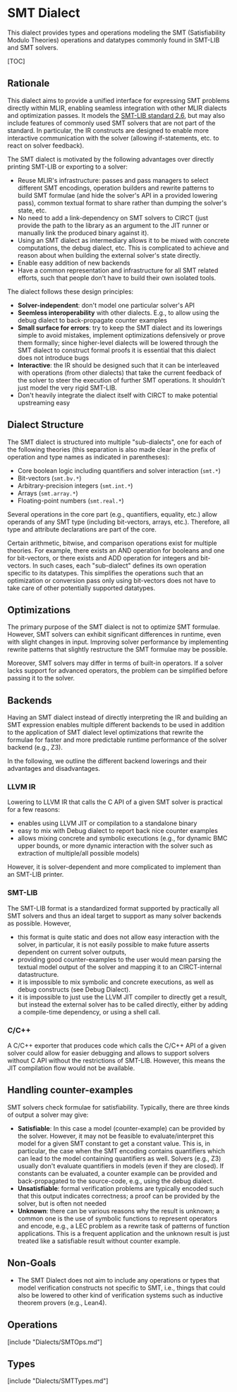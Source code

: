 # SMT Dialect

This dialect provides types and operations modeling the SMT (Satisfiability
Modulo Theories) operations and datatypes commonly found in SMT-LIB and SMT
solvers.

[TOC]

## Rationale

This dialect aims to provide a unified interface for expressing SMT problems
directly within MLIR, enabling seamless integration with other MLIR dialects and
optimization passes. It models the [SMT-LIB standard
2.6](https://smtlib.cs.uiowa.edu/), but may also include features of commonly
used SMT solvers that are not part of the standard. In particular, the IR
constructs are designed to enable more interactive communication with the solver
(allowing if-statements, etc. to react on solver feedback).

The SMT dialect is motivated by the following advantages over directly printing
SMT-LIB or exporting to a solver:
* Reuse MLIR's infrastructure: passes and pass managers to select different SMT
  encodings, operation builders and rewrite patterns to build SMT formulae (and
  hide the solver's API in a provided lowering pass), common textual format to
  share rather than dumping the solver's state, etc.
* No need to add a link-dependency on SMT solvers to CIRCT (just provide the
  path to the library as an argument to the JIT runner or manually link the
  produced binary against it).
* Using an SMT dialect as intermediary allows it to be mixed with concrete
  computations, the debug dialect, etc. This is complicated to achieve and
  reason about when building the external solver's state directly.
* Enable easy addition of new backends
* Have a common representation and infrastructure for all SMT related efforts,
  such that people don't have to build their own isolated tools.

The dialect follows these design principles:
* **Solver-independent**: don't model one particular solver's API
* **Seemless interoperability** with other dialects. E.g., to allow using the
  debug dialect to back-propagate counter examples
* **Small surface for errors**: try to keep the SMT dialect and its lowerings
  simple to avoid mistakes, implement optimizations defensively or prove them
  formally; since higher-level dialects will be lowered through the SMT dialect
  to construct formal proofs it is essential that this dialect does not
  introduce bugs
* **Interactive**: the IR should be designed such that it can be interleaved
  with operations (from other dialects) that take the current feedback of the
  solver to steer the execution of further SMT operations. It shouldn't just
  model the very rigid SMT-LIB.
* Don't heavily integrate the dialect itself with CIRCT to make potential
  upstreaming easy


## Dialect Structure

The SMT dialect is structured into multiple "sub-dialects", one for each of the
following theories (this separation is also made clear in the prefix of
operation and type names as indicated in parentheses):
* Core boolean logic including quantifiers and solver interaction (`smt.*`)
* Bit-vectors (`smt.bv.*`)
* Arbitrary-precision integers (`smt.int.*`)
* Arrays (`smt.array.*`)
* Floating-point numbers (`smt.real.*`)

Several operations in the core part (e.g., quantifiers, equality, etc.) allow
operands of any SMT type (including bit-vectors, arrays, etc.). Therefore, all
type and attribute declarations are part of the core.

Certain arithmetic, bitwise, and comparison operations exist for multiple
theories. For example, there exists an AND operation for booleans and one for
bit-vectors, or there exists and ADD operation for integers and bit-vectors. In
such cases, each "sub-dialect" defines its own operation specific to its
datatypes. This simplifies the operations such that an optimization or
conversion pass only using bit-vectors does not have to take care of other
potentially supported datatypes. 

## Optimizations

The primary purpose of the SMT dialect is not to optimize SMT formulae. However,
SMT solvers can exhibit significant differences in runtime, even with slight
changes in input. Improving solver performance by implementing rewrite patterns
that slightly restructure the SMT formulae may be possible.

Moreover, SMT solvers may differ in terms of built-in operators. If a solver
lacks support for advanced operators, the problem can be simplified before
passing it to the solver.

## Backends

Having an SMT dialect instead of directly interpreting the IR and building an
SMT expression enables multiple different backends to be used in addition to the
application of SMT dialect level optimizations that rewrite the formulae for
faster and more predictable runtime performance of the solver backend (e.g.,
Z3).

In the following, we outline the different backend lowerings and their
advantages and disadvantages.

### LLVM IR

Lowering to LLVM IR that calls the C API of a given SMT solver is practical for
a few reasons:
* enables using LLVM JIT or compilation to a standalone binary
* easy to mix with Debug dialect to report back nice counter examples
* allows mixing concrete and symbolic executions (e.g., for dynamic BMC upper
  bounds, or more dynamic interaction with the solver such as extraction of
  multiple/all possible models)

However, it is solver-dependent and more complicated to implement than an
SMT-LIB printer.

### SMT-LIB

The SMT-LIB format is a standardized format supported by practically all SMT
solvers and thus an ideal target to support as many solver backends as possible.
However, 
* this format is quite static and does not allow easy interaction with the
  solver, in particular, it is not easily possible to make future asserts
  dependent on current solver outputs, 
* providing good counter-examples to the user would mean parsing the textual
  model output of the solver and mapping it to an CIRCT-internal datastructure.
* it is impossible to mix symbolic and concrete executions, as well as debug
  constructs (see Debug Dialect).
* it is impossible to just use the LLVM JIT compiler to directly get a result,
  but instead the external solver has to be called directly, either by adding a
  compile-time dependency, or using a shell call.

### C/C++

A C/C++ exporter that produces code which calls the C/C++ API of a given solver
could allow for easier debugging and allows to support solvers without C API
without the restrictions of SMT-LIB. However, this means the JIT compilation
flow would not be available. 

## Handling counter-examples

SMT solvers check formulae for satisfiability. Typically, there are three kinds
of output a solver may give:
* **Satisfiable**: In this case a model (counter-example) can be provided by the
  solver. However, it may not be feasible to evaluate/interpret this model for a
  given SMT constant to get a constant value. This is, in particular, the case
  when the SMT encoding contains quantifiers which can lead to the model
  containing quantifiers as well. Solvers (e.g., Z3) usually don't evaluate
  quantifiers in models (even if they are closed). If constants can be
  evaluated, a counter example can be provided and back-propagated to the
  source-code, e.g., using the debug dialect.
* **Unsatisfiable**: formal verification problems are typically encoded such
  that this output indicates correctness; a proof can be provided by the solver,
  but is often not needed
* **Unknown**: there can be various reasons why the result is unknown; a common
  one is the use of symbolic functions to represent operators and encode, e.g.,
  a LEC problem as a rewrite task of patterns of function applications. This is
  a frequent application and the unknown result is just treated like a
  satisfiable result without counter example.

## Non-Goals

* The SMT Dialect does not aim to include any operations or types that model
  verification constructs not specific to SMT, i.e., things that could also be
  lowered to other kind of verification systems such as inductive theorem
  provers (e.g., Lean4).

## Operations

[include "Dialects/SMTOps.md"]

## Types

[include "Dialects/SMTTypes.md"]
